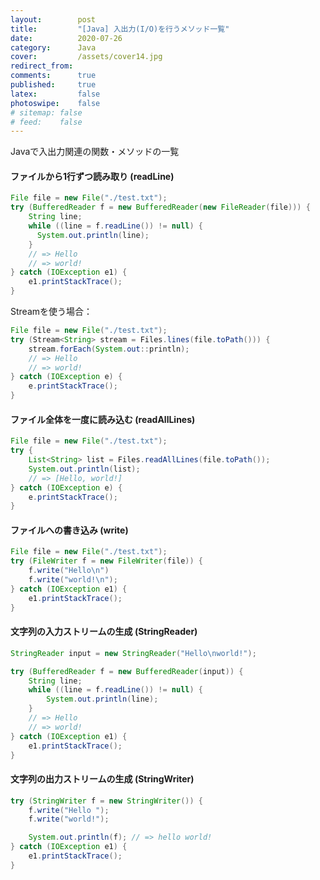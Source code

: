 ```yaml
---
layout:        post
title:         "[Java] 入出力(I/O)を行うメソッド一覧"
date:          2020-07-26
category:      Java
cover:         /assets/cover14.jpg
redirect_from:
comments:      true
published:     true
latex:         false
photoswipe:    false
# sitemap: false
# feed:    false
---
```


Javaで入出力関連の関数・メソッドの一覧


#### ファイルから1行ずつ読み取り (readLine)

```java
File file = new File("./test.txt");
try (BufferedReader f = new BufferedReader(new FileReader(file))) {
    String line;
    while ((line = f.readLine()) != null) {
      System.out.println(line);
    }
    // => Hello
    // => world!
} catch (IOException e1) {
    e1.printStackTrace();
}
```

Streamを使う場合：

```java
File file = new File("./test.txt");
try (Stream<String> stream = Files.lines(file.toPath())) {
    stream.forEach(System.out::println);
    // => Hello
    // => world!
} catch (IOException e) {
    e.printStackTrace();
}
```

#### ファイル全体を一度に読み込む (readAllLines)

```java
File file = new File("./test.txt");
try {
    List<String> list = Files.readAllLines(file.toPath());
    System.out.println(list);
    // => [Hello, world!]
} catch (IOException e) {
    e.printStackTrace();
}
```

#### ファイルへの書き込み (write)

```java
File file = new File("./test.txt");
try (FileWriter f = new FileWriter(file)) {
    f.write("Hello\n")
    f.write("world!\n");
} catch (IOException e1) {
    e1.printStackTrace();
}
```

#### 文字列の入力ストリームの生成 (StringReader)

```java
StringReader input = new StringReader("Hello\nworld!");

try (BufferedReader f = new BufferedReader(input)) {
    String line;
    while ((line = f.readLine()) != null) {
        System.out.println(line);
    }
    // => Hello
    // => world!
} catch (IOException e1) {
    e1.printStackTrace();
}
```

#### 文字列の出力ストリームの生成 (StringWriter)

```java
try (StringWriter f = new StringWriter()) {
    f.write("Hello ");
    f.write("world!");

    System.out.println(f); // => hello world!
} catch (IOException e1) {
    e1.printStackTrace();
}
```

